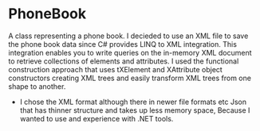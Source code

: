 # PhoneBook

A class representing a phone book.
I decieded to use an XML file to save the phone book data since C# provides LINQ to XML integration.
This integration enables you to write queries on the in-memory XML document to retrieve collections of elements and attributes.
I used the functional construction approach that uses tXElement and XAttribute object constructors creating XML trees and easily transform XML trees from one shape to another.

 * I chose the XML format although there in newer file formats etc Json that has thinner structure and takes up less memory space, Because I wanted to use  and experience with .NET tools.


